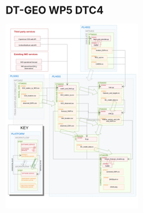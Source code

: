 # DT-GEO WP5 DTC4
<a href="url"><img src="https://raw.githubusercontent.com/profskipulag/.github/main/diagram_full.jpg" align="left" height="500" ></a>
<!--
#![Alt text](diagram_full.jpg?raw=true "Optional Title")

**Here are some ideas to get you started:**

🙋‍♀️ A short introduction - what is your organization all about?
🌈 Contribution guidelines - how can the community get involved?
👩‍💻 Useful resources - where can the community find your docs? Is there anything else the community should know?
🍿 Fun facts - what does your team eat for breakfast?
🧙 Remember, you can do mighty things with the power of [Markdown](https://docs.github.com/github/writing-on-github/getting-started-with-writing-and-formatting-on-github/basic-writing-and-formatting-syntax)
-->
